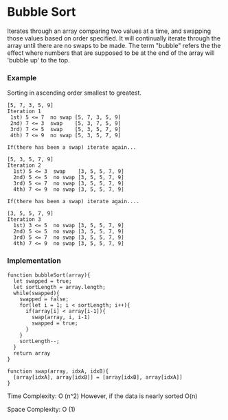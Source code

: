# Bubble Sort
Iterates through an array comparing two values at a time, and swapping those values based on order specified. It will continually iterate through the array until there are no swaps to be made.
The term "bubble" refers the the effect where numbers that are supposed to be at the end of the array will 'bubble up' to the top.

### Example
Sorting in ascending order smallest to greatest.<br>

```
[5, 7, 3, 5, 9]
Iteration 1
 1st) 5 <= 7  no swap [5, 7, 3, 5, 9]
 2nd) 7 <= 3  swap    [5, 3, 7, 5, 9]
 3rd) 7 <= 5  swap    [5, 3, 5, 7, 9]
 4th) 7 <= 9  no swap [5, 3, 5, 7, 9]

If(there has been a swap) iterate again...

[5, 3, 5, 7, 9]
Iteration 2
  1st) 5 <= 3  swap    [3, 5, 5, 7, 9]
  2nd) 5 <= 5  no swap [3, 5, 5, 7, 9]
  3rd) 5 <= 7  no swap [3, 5, 5, 7, 9]
  4th) 7 <= 9  no swap [3, 5, 5, 7, 9]

If(there has been a swap) iterate again....

[3, 5, 5, 7, 9]
Iteration 3
  1st) 3 <= 5  no swap [3, 5, 5, 7, 9]
  2nd) 5 <= 5  no swap [3, 5, 5, 7, 9]
  3rd) 5 <= 7  no swap [3, 5, 5, 7, 9]
  4th) 7 <= 9  no swap [3, 5, 5, 7, 9]
```

### Implementation

```
function bubbleSort(array){
  let swapped = true;
  let sortLength = array.length;
  while(swapped){
    swapped = false;
    for(let i = 1; i < sortLength; i++){
      if(array[i] < array[i-1]){
        swap(array, i, i-1)
        swapped = true;
      }
    }
    sortLength--;
  }
  return array
}

function swap(array, idxA, idxB){
  [array[idxA], array[idxB]] = [array[idxB], array[idxA]]
}

```

Time Complexity: O (n^2)
However, if the data is nearly sorted O(n)

Space Complexity: O (1)